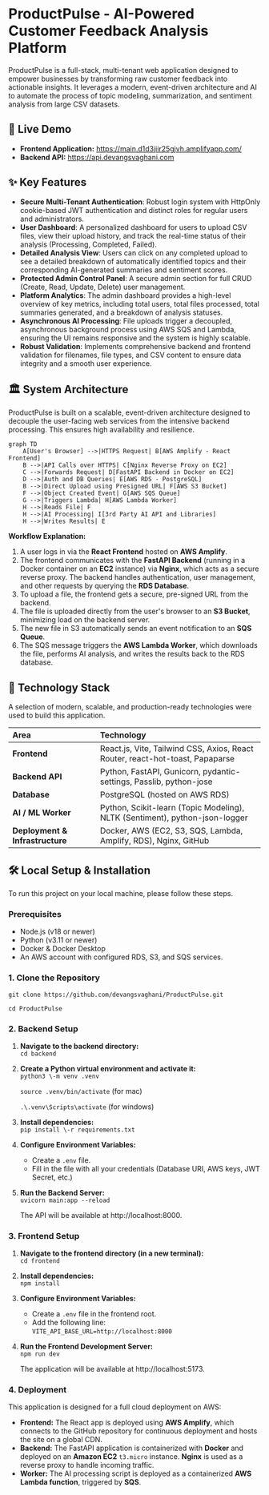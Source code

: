 # **ProductPulse \- AI-Powered Customer Feedback Analysis Platform**

ProductPulse is a full-stack, multi-tenant web application designed to empower businesses by transforming raw customer feedback into actionable insights. It leverages a modern, event-driven architecture and AI to automate the process of topic modeling, summarization, and sentiment analysis from large CSV datasets.

## **🚀 Live Demo**

* **Frontend Application:** https://main.d1d3jiir25gjvh.amplifyapp.com/ 
* **Backend API:** https://api.devangsvaghani.com 

## **✨ Key Features**

* **Secure Multi-Tenant Authentication**: Robust login system with HttpOnly cookie-based JWT authentication and distinct roles for regular users and administrators.  
* **User Dashboard**: A personalized dashboard for users to upload CSV files, view their upload history, and track the real-time status of their analysis (Processing, Completed, Failed).  
* **Detailed Analysis View**: Users can click on any completed upload to see a detailed breakdown of automatically identified topics and their corresponding AI-generated summaries and sentiment scores.  
* **Protected Admin Control Panel**: A secure admin section for full CRUD (Create, Read, Update, Delete) user management.  
* **Platform Analytics**: The admin dashboard provides a high-level overview of key metrics, including total users, total files processed, total summaries generated, and a breakdown of analysis statuses.  
* **Asynchronous AI Processing**: File uploads trigger a decoupled, asynchronous background process using AWS SQS and Lambda, ensuring the UI remains responsive and the system is highly scalable.  
* **Robust Validation**: Implements comprehensive backend and frontend validation for filenames, file types, and CSV content to ensure data integrity and a smooth user experience.

## **🏛️ System Architecture**

ProductPulse is built on a scalable, event-driven architecture designed to decouple the user-facing web services from the intensive backend processing. This ensures high availability and resilience.

```mermaid
graph TD
    A[User's Browser] -->|HTTPS Request| B[AWS Amplify - React Frontend]
    B -->|API Calls over HTTPS| C[Nginx Reverse Proxy on EC2]
    C -->|Forwards Request| D[FastAPI Backend in Docker on EC2]
    D -->|Auth and DB Queries| E[AWS RDS - PostgreSQL]
    B -->|Direct Upload using Presigned URL| F[AWS S3 Bucket]
    F -->|Object Created Event| G[AWS SQS Queue]
    G -->|Triggers Lambda| H[AWS Lambda Worker]
    H -->|Reads File| F
    H -->|AI Processing| I[3rd Party AI API and Libraries]
    H -->|Writes Results| E
```

**Workflow Explanation:**

1. A user logs in via the **React Frontend** hosted on **AWS Amplify**.  
2. The frontend communicates with the **FastAPI Backend** (running in a Docker container on an **EC2** instance) via **Nginx**, which acts as a secure reverse proxy. The backend handles authentication, user management, and other requests by querying the **RDS Database**.  
3. To upload a file, the frontend gets a secure, pre-signed URL from the backend.  
4. The file is uploaded directly from the user's browser to an **S3 Bucket**, minimizing load on the backend server.  
5. The new file in S3 automatically sends an event notification to an **SQS Queue**.  
6. The SQS message triggers the **AWS Lambda Worker**, which downloads the file, performs AI analysis, and writes the results back to the RDS database.

## **🚀 Technology Stack**

A selection of modern, scalable, and production-ready technologies were used to build this application.

| Area | Technology |
| :---- | :---- |
| **Frontend** | React.js, Vite, Tailwind CSS, Axios, React Router, react-hot-toast, Papaparse |
| **Backend API** | Python, FastAPI, Gunicorn, pydantic-settings, Passlib, python-jose |
| **Database** | PostgreSQL (hosted on AWS RDS) |
| **AI / ML Worker** | Python, Scikit-learn (Topic Modeling), NLTK (Sentiment), python-json-logger |
| **Deployment & Infrastructure** | Docker, AWS (EC2, S3, SQS, Lambda, Amplify, RDS), Nginx, GitHub |

## **🛠️ Local Setup & Installation**

To run this project on your local machine, please follow these steps.

### **Prerequisites**

* Node.js (v18 or newer)  
* Python (v3.11 or newer)  
* Docker & Docker Desktop  
* An AWS account with configured RDS, S3, and SQS services.

### **1\. Clone the Repository**

`git clone https://github.com/devangsvaghani/ProductPulse.git`

`cd ProductPulse`

### **2\. Backend Setup**

1. **Navigate to the backend directory:**  
   `cd backend`

2. **Create a Python virtual environment and activate it:**  
   `python3 \-m venv .venv`
   
   `source .venv/bin/activate` (for mac)

   `.\.venv\Scripts\activate` (for windows)

4. **Install dependencies:**  
   `pip install \-r requirements.txt`

5. **Configure Environment Variables:**  
   * Create a `.env` file.  
   * Fill in the file with all your credentials (Database URI, AWS keys, JWT Secret, etc.)

6. **Run the Backend Server:**  
   `uvicorn main:app --reload`

   The API will be available at http://localhost:8000.

### **3\. Frontend Setup**

1. **Navigate to the frontend directory (in a new terminal):**  
   `cd frontend`

2. **Install dependencies:**  
   `npm install`

3. **Configure Environment Variables:**  
   * Create a `.env` file in the frontend root.  
   * Add the following line:  
     `VITE_API_BASE_URL=http://localhost:8000`

4. **Run the Frontend Development Server:**  
   `npm run dev`

   The application will be available at http://localhost:5173.

### **4\. Deployment**

This application is designed for a full cloud deployment on AWS:

* **Frontend:** The React app is deployed using **AWS Amplify**, which connects to the GitHub repository for continuous deployment and hosts the site on a global CDN.
* **Backend:** The FastAPI application is containerized with **Docker** and deployed on an **Amazon EC2** `t3.micro` instance. **Nginx** is used as a reverse proxy to handle incoming traffic.
* **Worker:** The AI processing script is deployed as a containerized **AWS Lambda function**, triggered by **SQS**.
